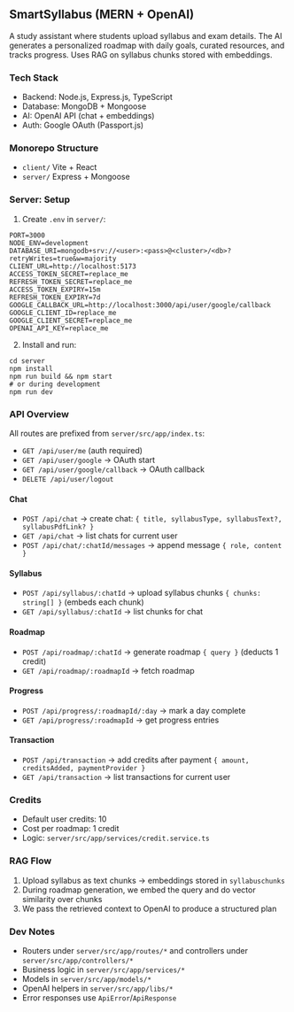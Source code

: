 ## SmartSyllabus (MERN + OpenAI)

A study assistant where students upload syllabus and exam details. The AI generates a personalized roadmap with daily goals, curated resources, and tracks progress. Uses RAG on syllabus chunks stored with embeddings.

### Tech Stack

- Backend: Node.js, Express.js, TypeScript
- Database: MongoDB + Mongoose
- AI: OpenAI API (chat + embeddings)
- Auth: Google OAuth (Passport.js)

### Monorepo Structure

- `client/` Vite + React
- `server/` Express + Mongoose

### Server: Setup

1. Create `.env` in `server/`:

```
PORT=3000
NODE_ENV=development
DATABASE_URI=mongodb+srv://<user>:<pass>@<cluster>/<db>?retryWrites=true&w=majority
CLIENT_URL=http://localhost:5173
ACCESS_TOKEN_SECRET=replace_me
REFRESH_TOKEN_SECRET=replace_me
ACCESS_TOKEN_EXPIRY=15m
REFRESH_TOKEN_EXPIRY=7d
GOOGLE_CALLBACK_URL=http://localhost:3000/api/user/google/callback
GOOGLE_CLIENT_ID=replace_me
GOOGLE_CLIENT_SECRET=replace_me
OPENAI_API_KEY=replace_me
```

2. Install and run:

```
cd server
npm install
npm run build && npm start
# or during development
npm run dev
```

### API Overview

All routes are prefixed from `server/src/app/index.ts`:

- `GET /api/user/me` (auth required)
- `GET /api/user/google` → OAuth start
- `GET /api/user/google/callback` → OAuth callback
- `DELETE /api/user/logout`

#### Chat

- `POST /api/chat` → create chat: `{ title, syllabusType, syllabusText?, syllabusPdfLink? }`
- `GET /api/chat` → list chats for current user
- `POST /api/chat/:chatId/messages` → append message `{ role, content }`

#### Syllabus

- `POST /api/syllabus/:chatId` → upload syllabus chunks `{ chunks: string[] }` (embeds each chunk)
- `GET /api/syllabus/:chatId` → list chunks for chat

#### Roadmap

- `POST /api/roadmap/:chatId` → generate roadmap `{ query }` (deducts 1 credit)
- `GET /api/roadmap/:roadmapId` → fetch roadmap

#### Progress

- `POST /api/progress/:roadmapId/:day` → mark a day complete
- `GET /api/progress/:roadmapId` → get progress entries

#### Transaction

- `POST /api/transaction` → add credits after payment `{ amount, creditsAdded, paymentProvider }`
- `GET /api/transaction` → list transactions for current user

### Credits

- Default user credits: 10
- Cost per roadmap: 1 credit
- Logic: `server/src/app/services/credit.service.ts`

### RAG Flow

1. Upload syllabus as text chunks → embeddings stored in `syllabuschunks`
2. During roadmap generation, we embed the query and do vector similarity over chunks
3. We pass the retrieved context to OpenAI to produce a structured plan

### Dev Notes

- Routers under `server/src/app/routes/*` and controllers under `server/src/app/controllers/*`
- Business logic in `server/src/app/services/*`
- Models in `server/src/app/models/*`
- OpenAI helpers in `server/src/app/libs/*`
- Error responses use `ApiError`/`ApiResponse`
